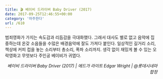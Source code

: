 ```yaml
---
title: 🎬 베이비 드라이버 Baby Driver (2017)
date: 2017-09-25T12:46:55+00:00
category: '마주한다'
url: /610
---
```


범죄영화가 가지는 속도감과 리듬감을 극대화했다. 그래서 대사도 별로 없고 음악에 집중하는데 온갖 소음들을 수많은 배경음악에 잘도 가져다 붙인다. 일상적인 길거리 소리, 책상에 커피 컵을 놓는 소리부터 총소리, 폭파 소리까지. 생각 없이 재밌게 볼 수 있는 오락영화고 무엇보다 주인공 베이비가 귀엽다.

<p style="text-align:right">
  <em>베이비 드라이버 Baby Driver (2017) |&nbsp;</em><em>에드가 라이트 Edgar Wright | @롯데시네마합정</em>
</p>